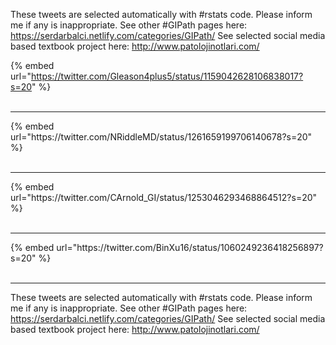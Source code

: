 

These tweets are selected automatically with #rstats code. Please inform me if any is inappropriate.
See other #GIPath pages here: https://serdarbalci.netlify.com/categories/GIPath/ 
See selected social media based textbook project here: http://www.patolojinotlari.com/

{% embed url="https://twitter.com/Gleason4plus5/status/1159042628106838017?s=20" %}<br>
<br>
<hr>
{% embed url="https://twitter.com/NRiddleMD/status/1261659199706140678?s=20" %}<br>
<br>
<hr>
{% embed url="https://twitter.com/CArnold_GI/status/1253046293468864512?s=20" %}<br>
<br>
<hr>
{% embed url="https://twitter.com/BinXu16/status/1060249236418256897?s=20" %}<br>
<br>
<hr>


These tweets are selected automatically with #rstats code. Please inform me if any is inappropriate.
See other #GIPath pages here: https://serdarbalci.netlify.com/categories/GIPath/ 
See selected social media based textbook project here: http://www.patolojinotlari.com/
